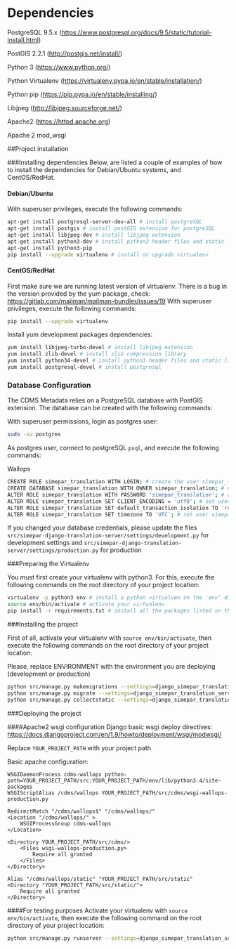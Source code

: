 # Dependencies
PostgreSQL 9.5.x (https://www.postgresql.org/docs/9.5/static/tutorial-install.html)

PostGIS 2.2.1 (http://postgis.net/install/)

Python 3 (https://www.python.org/)

Python Virtualenv (https://virtualenv.pypa.io/en/stable/installation/)

Python pip (https://pip.pypa.io/en/stable/installing/)

Libjpeg (http://libjpeg.sourceforge.net/)

Apache2 (https://httpd.apache.org)

Apache 2 mod_wsgi

##Project installation

###Installing dependencies
Below, are listed a couple of examples of how to install the dependencies for Debian/Ubuntu systems, and CentOS/RedHat.

#### Debian/Ubuntu
With superuser privileges, execute the following commands:
```bash
apt-get install postgresql-server-dev-all # install postgreSQL
apt-get install postgis # install postGIS extension for postgreSQL
apt-get install libjpeg-dev # install libjpeg extension
apt-get install python3-dev # install python3 header files and static library for Python 3
apt-get install python3-pip
pip install --upgrade virtualenv # install or upgrade virtualenv
```

#### CentOS/RedHat
First make sure we are running latest version of virtualenv. There is a bug in the version provided by the yum package, check: https://gitlab.com/mailman/mailman-bundler/issues/19
With superuser privileges, execute the following commands:

```bash
pip install --upgrade virtualenv
```

Install yum development packages dependencies:

```bash
yum install libjpeg-turbo-devel # install libjpeg extension
yum install zlib-devel # install zlib compression library
yum install python34-devel # install python3 header files and static library
yum install postgresql-devel # install postgresql

```

### Database Configuration

The CDMS Metadata relies on a PostgreSQL database with PostGIS extension. The database can be created with the following commands:

With superuser permissions, login as postgres user:
```bash
sudo -su postgres
```
As postgres user, connect to postgreSQL `psql`, and execute the following commands:

Wallops
```bash
CREATE ROLE simepar_translation WITH LOGIN; # create the user simepar_translation
CREATE DATABASE simepar_translation WITH OWNER simepar_translation; # create the database simepar_translation, with user simepar_translation as owner
ALTER ROLE simepar_translation WITH PASSWORD 'simepar_translation'; # alter user simepar_translation password.
ALTER ROLE simepar_translation SET CLIENT_ENCODING = 'utf8'; # set user cdms_wallops default connection encoding to UTF-8
ALTER ROLE simepar_translation SET default_transaction_isolation TO 'read committed'; # set user cdms_wallops default transaction isolation
ALTER ROLE simepar_translation SET timezone TO 'UTC'; # set user simepar_translation timezone to UTC

```

If you changed your database credentials, please update the files  `src/simepar-django-translation-server/settings/development.py` for development settings and `src/simepar-django-translation-server/settings/production.py` for production 

###Preparing the Virtualenv

You must first create your virtualenv with python3. For this, execute the following commands on the root directory of your project location:
 
 ```bash
virtualenv -p python3 env # install a python virtualven on the 'env' directory with python 3
source env/bin/activate # activate your virtualenv
pip install -r requirements.txt # install all the packages listed on the requirements.txt file, with it's specified versions
 ```

###Installing the project

First of all, activate your virtualenv with `source env/bin/activate`, then execute the following commands on the root directory of your project location:

Please, replace ENVIRONMENT with the environment you are deploying (development or production)

```bash
python src/manage.py makemigrations --settings=django_simepar_translation_server.settings.ENVIRONMENT # create any pending migrations for the project
python src/manage.py migrate --settings=django_simepar_translation_server.settings.ENVIRONMENT # apply the database changes to PostgreSQL
python src/manage.py collectstatic --settings=django_simepar_translation_server.settings.ENVIRONMENT # collect all static files for deployment
```

###Deploying the project

####Apache2 wsgi configuration
Django basic wsgi deploy directives:
https://docs.djangoproject.com/en/1.9/howto/deployment/wsgi/modwsgi/

Replace `YOUR_PROJECT_PATH` with your project path

Basic apache configuration:
```
WSGIDaemonProcess cdms-wallops python-path=YOUR_PROJECT_PATH/src:YOUR_PROJECT_PATH/env/lib/python3.4/site-packages
WSGIScriptAlias /cdms/wallops YOUR_PROJECT_PATH/src/cdms/wsgi-wallops-production.py

RedirectMatch "/cdms/wallops$" "/cdms/wallops/"
<Location "/cdms/wallops/" >
    WSGIProcessGroup cdms-wallops
</Location>

<Directory YOUR_PROJECT_PATH/src/cdms/>
    <Files wsgi-wallops-production.py>
        Require all granted
    </Files>
</Directory>

Alias "/cdms/wallops/static" "YOUR_PROJECT_PATH/src/static"
<Directory "YOUR_PROJECT_PATH/src/static/">
    Require all granted
</Directory>
```

####For testing purposes
Activate your virtualenv with `source env/bin/activate`, then execute the following command on the root directory of your project location:
```bash
python src/manage.py runserver --settings=django_simepar_translation_server.settings.ENVIRONMENT 127.0.0.0:8000
```
